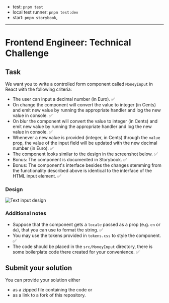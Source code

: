 - test: `pnpm test`
- local test runner: `pnpm test:dev`
- start: `pnpm storybook`,

<hr>

# Frontend Engineer: Technical Challenge

## Task

We want you to write a controlled form component called `MoneyInput` in React with the following criteria:

- The user can input a decimal number (in Euro). ✅
- On change the component will convert the value to integer (in Cents) and emit new value by running the appropriate handler and log the new value in console. ✅
- On blur the component will convert the value to integer (in Cents) and emit new value by running the appropriate handler and log the new value in console. ✅
- Whenever a new value is provided (integer, in Cents) through the `value` prop, the value of the input field will be updated with the new decimal number (in Euro). ✅
- The component looks similar to the design in the screenshot below. ✅
- Bonus: The component is documented in Storybook. ✅
- Bonus: The component's interface besides the changes stemming from the functionality described above is identical to the interface of the HTML input element. ✅

### Design

![Text input design](./design/TextInput.png)

### Additional notes

- Suppose that the component gets a `locale` passed as a prop (e.g. `en` or `de`), that you can use to format the string. ✅
- You may use the tokens provided in `tokens.css` to style the component. ✅
- The code should be placed in the `src/MoneyInput` directory, there is some boilerplate code there created for your convenience. ✅

## Submit your solution

You can provide your solution either

- as a zipped file containing the code or
- as a link to a fork of this repository.
